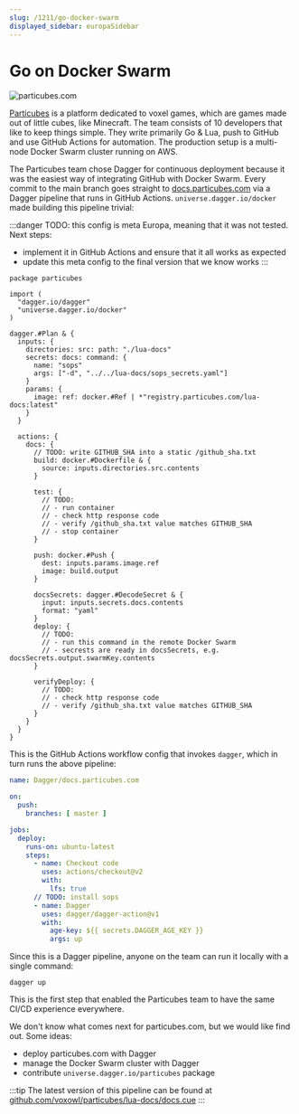 ```yaml
---
slug: /1211/go-docker-swarm
displayed_sidebar: europaSidebar
---
```


# Go on Docker Swarm

![particubes.com](/img/use-cases/particubes.com.png)

[Particubes](https://particubes.com) is a platform dedicated to voxel games, which are games made out of little cubes, like Minecraft.
The team consists of 10 developers that like to keep things simple.
They write primarily Go & Lua, push to GitHub and use GitHub Actions for automation.
The production setup is a multi-node Docker Swarm cluster running on AWS.

The Particubes team chose Dagger for continuous deployment because it was the easiest way of integrating GitHub with Docker Swarm.
Every commit to the main branch goes straight to [docs.particubes.com](https://docs.particubes.com) via a Dagger pipeline that runs in GitHub Actions.
`universe.dagger.io/docker` made building this pipeline trivial:

:::danger
TODO: this config is meta Europa, meaning that it was not tested. Next steps:
- implement it in GitHub Actions and ensure that it all works as expected
- update this meta config to the final version that we know works
:::

```cue
package particubes

import (
  "dagger.io/dagger"
  "universe.dagger.io/docker"
)

dagger.#Plan & {
  inputs: {
    directories: src: path: "./lua-docs"
    secrets: docs: command: {
      name: "sops"
      args: ["-d", "../../lua-docs/sops_secrets.yaml"]
    }
    params: {
      image: ref: docker.#Ref | *"registry.particubes.com/lua-docs:latest"
    }
  }

  actions: {
    docs: {
      // TODO: write GITHUB_SHA into a static /github_sha.txt
      build: docker.#Dockerfile & {
        source: inputs.directories.src.contents
      }

      test: {
        // TODO:
        // - run container
        // - check http response code
        // - verify /github_sha.txt value matches GITHUB_SHA
        // - stop container
      }

      push: docker.#Push {
        dest: inputs.params.image.ref
        image: build.output
      }

      docsSecrets: dagger.#DecodeSecret & {
        input: inputs.secrets.docs.contents
        format: "yaml"
      }
      deploy: {
        // TODO:
        // - run this command in the remote Docker Swarm
        // - secrests are ready in docsSecrets, e.g. docsSecrets.output.swarmKey.contents
      }

      verifyDeploy: {
        // TODO:
        // - check http response code
        // - verify /github_sha.txt value matches GITHUB_SHA
      }
    }
  }
}
```

This is the GitHub Actions workflow config that invokes `dagger`, which in turn runs the above pipeline:

```yaml
name: Dagger/docs.particubes.com

on:
  push:
    branches: [ master ]

jobs:
  deploy:
    runs-on: ubuntu-latest
    steps:
      - name: Checkout code
        uses: actions/checkout@v2
        with:
          lfs: true
      // TODO: install sops
      - name: Dagger
        uses: dagger/dagger-action@v1
        with:
          age-key: ${{ secrets.DAGGER_AGE_KEY }}
          args: up
```

Since this is a Dagger pipeline, anyone on the team can run it locally with a single command:

```console
dagger up
```

This is the first step that enabled the Particubes team to have the same CI/CD experience everywhere.

We don't know what comes next for particubes.com, but we would like find out. Some ideas:
- deploy particubes.com with Dagger
- manage the Docker Swarm cluster with Dagger
- contribute `universe.dagger.io/particubes` package

:::tip
The latest version of this pipeline can be found at [github.com/voxowl/particubes/lua-docs/docs.cue](https://github.com/voxowl/particubes/blob/b698777465c02462296de37087dd3c341c29df92/lua-docs/docs.cue)
:::
